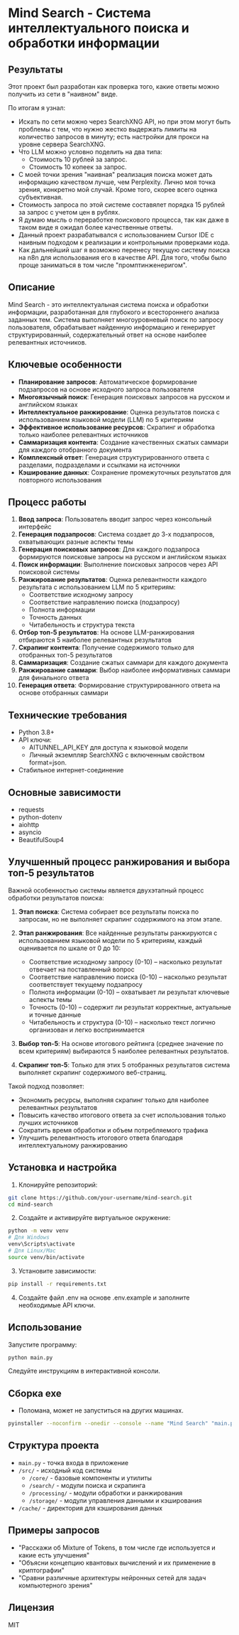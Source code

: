 # Mind Search - Система интеллектуального поиска и обработки информации

## Результаты

Этот проект был разработан как проверка того, какие ответы можно получить из сети в "наивном" виде.

По итогам я узнал:
- Искать по сети можно через SearchXNG API, но при этом могут быть проблемы с тем, что нужно жестко выдержать лимиты на количество запросов в минуту; есть настройки для прокси на уровне сервера SearchXNG.
- Что LLM можно условно поделить на два типа:
  - Стоимость 10 рублей за запрос.
  - Стоимость 10 копеек за запрос.
- С моей точки зрения "наивная" реализация поиска может дать информацию качеством лучше, чем Perplexity. Лично моя точка зрения, конкретно мой случай. Кроме того, скорее всего оценка субъективная.
- Стоимость запроса по этой системе составялет порядка 15 рублей за запрос с учетом цен в рублях.
- Я думаю мысль о переработке поискового процесса, так как даже в таком виде я ожидал более качественные ответы.
- Данный проект разрабатывался с использованием Cursor IDE с наивным подходом к реализации и контрольными проверками кода.
- Как дальнейший шаг я возможно перенесу текущую систему поиска на n8n для использования его в качестве API. Для того, чтобы было проще заниматься в том числе "промптинженеригом".

## Описание

Mind Search - это интеллектуальная система поиска и обработки информации, разработанная для глубокого и всестороннего анализа заданных тем. Система выполняет многоуровневый поиск по запросу пользователя, обрабатывает найденную информацию и генерирует структурированный, содержательный ответ на основе наиболее релевантных источников.

## Ключевые особенности

- **Планирование запросов**: Автоматическое формирование подзапросов на основе исходного запроса пользователя
- **Многоязычный поиск**: Генерация поисковых запросов на русском и английском языках
- **Интеллектуальное ранжирование**: Оценка результатов поиска с использованием языковой модели (LLM) по 5 критериям
- **Эффективное использование ресурсов**: Скрапинг и обработка только наиболее релевантных источников
- **Саммаризация контента**: Создание качественных сжатых саммари для каждого отобранного документа
- **Комплексный ответ**: Генерация структурированного ответа с разделами, подразделами и ссылками на источники
- **Кэширование данных**: Сохранение промежуточных результатов для повторного использования

## Процесс работы

1. **Ввод запроса**: Пользователь вводит запрос через консольный интерфейс
2. **Генерация подзапросов**: Система создает до 3-х подзапросов, охватывающих разные аспекты темы
3. **Генерация поисковых запросов**: Для каждого подзапроса формируются поисковые запросы на русском и английском языках
4. **Поиск информации**: Выполнение поисковых запросов через API поисковой системы
5. **Ранжирование результатов**: Оценка релевантности каждого результата с использованием LLM по 5 критериям:
   - Соответствие исходному запросу
   - Соответствие направлению поиска (подзапросу)
   - Полнота информации
   - Точность данных
   - Читабельность и структура текста
6. **Отбор топ-5 результатов**: На основе LLM-ранжирования отбираются 5 наиболее релевантных результатов
7. **Скрапинг контента**: Получение содержимого только для отобранных топ-5 результатов
8. **Саммаризация**: Создание сжатых саммари для каждого документа
9. **Ранжирование саммари**: Выбор наиболее информативных саммари для финального ответа
10. **Генерация ответа**: Формирование структурированного ответа на основе отобранных саммари

## Технические требования

- Python 3.8+
- API ключи:
  - AITUNNEL_API_KEY для доступа к языковой модели
  - Личный экземпляр SearchXNG с включенным свойством format=json.
- Стабильное интернет-соединение

## Основные зависимости

- requests
- python-dotenv
- aiohttp
- asyncio
- BeautifulSoup4

## Улучшенный процесс ранжирования и выбора топ-5 результатов

Важной особенностью системы является двухэтапный процесс обработки результатов поиска:

1. **Этап поиска**: Система собирает все результаты поиска по запросам, но не выполняет скрапинг содержимого на этом этапе.

2. **Этап ранжирования**: Все найденные результаты ранжируются с использованием языковой модели по 5 критериям, каждый оценивается по шкале от 0 до 10:
   - Соответствие исходному запросу (0-10) – насколько результат отвечает на поставленный вопрос
   - Соответствие направлению поиска (0-10) – насколько результат соответствует текущему подзапросу
   - Полнота информации (0-10) – охватывает ли результат ключевые аспекты темы
   - Точность (0-10) – содержит ли результат корректные, актуальные и точные данные
   - Читабельность и структура (0-10) – насколько текст логично организован и легко воспринимается

3. **Выбор топ-5**: На основе итогового рейтинга (среднее значение по всем критериям) выбираются 5 наиболее релевантных результатов.

4. **Скрапинг топ-5**: Только для этих 5 отобранных результатов система выполняет скрапинг содержимого веб-страниц.

Такой подход позволяет:
- Экономить ресурсы, выполняя скрапинг только для наиболее релевантных результатов
- Повысить качество итогового ответа за счет использования только лучших источников
- Сократить время обработки и объем потребляемого трафика
- Улучшить релевантность итогового ответа благодаря интеллектуальному ранжированию

## Установка и настройка

1. Клонируйте репозиторий:
```bash
git clone https://github.com/your-username/mind-search.git
cd mind-search
```

2. Создайте и активируйте виртуальное окружение:
```bash
python -m venv venv
# Для Windows
venv\Scripts\activate
# Для Linux/Mac
source venv/bin/activate
```

3. Установите зависимости:
```bash
pip install -r requirements.txt
```

4. Создайте файл .env на основе .env.example и заполните необходимые API ключи.

## Использование

Запустите программу:
```bash
python main.py
```

Следуйте инструкциям в интерактивной консоли.

## Сборка exe

- Поломана, может не запуститься на других машинах.

```bash
pyinstaller --noconfirm --onedir --console --name "Mind Search" "main.py"
```

## Структура проекта

- `main.py` - точка входа в приложение
- `/src/` - исходный код системы
  - `/core/` - базовые компоненты и утилиты
  - `/search/` - модули поиска и скрапинга
  - `/processing/` - модули обработки и ранжирования
  - `/storage/` - модули управления данными и кэширования
- `/cache/` - директория для кэширования данных

## Примеры запросов

- "Расскажи об Mixture of Tokens, в том числе где используется и какие есть улучшения"
- "Объясни концепцию квантовых вычислений и их применение в криптографии"
- "Сравни различные архитектуры нейронных сетей для задач компьютерного зрения"

## Лицензия

MIT

